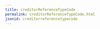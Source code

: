 ```yaml
---
title: creditorReferenceTypeCode
permalink: creditorReferenceTypeCode.html
jsonid: creditorreferencetypecode
---
```

